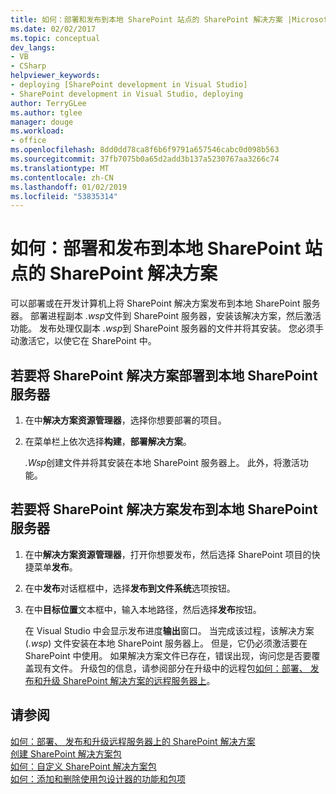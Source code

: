 ```yaml
---
title: 如何：部署和发布到本地 SharePoint 站点的 SharePoint 解决方案 |Microsoft Docs
ms.date: 02/02/2017
ms.topic: conceptual
dev_langs:
- VB
- CSharp
helpviewer_keywords:
- deploying [SharePoint development in Visual Studio]
- SharePoint development in Visual Studio, deploying
author: TerryGLee
ms.author: tglee
manager: douge
ms.workload:
- office
ms.openlocfilehash: 8dd0dd78ca8f6b6f9791a657546cabc0d098b563
ms.sourcegitcommit: 37fb7075b0a65d2add3b137a5230767aa3266c74
ms.translationtype: MT
ms.contentlocale: zh-CN
ms.lasthandoff: 01/02/2019
ms.locfileid: "53835314"
---
```

# <a name="how-to-deploy-and-publish-a-sharepoint-solution-to-a-local-sharepoint-site"></a>如何：部署和发布到本地 SharePoint 站点的 SharePoint 解决方案
  可以部署或在开发计算机上将 SharePoint 解决方案发布到本地 SharePoint 服务器。 部署进程副本 *.wsp*文件到 SharePoint 服务器，安装该解决方案，然后激活功能。 发布处理仅副本 *.wsp*到 SharePoint 服务器的文件并将其安装。 您必须手动激活它，以使它在 SharePoint 中。  
  
## <a name="to-deploy-a-sharepoint-solution-to-the-local-sharepoint-server"></a>若要将 SharePoint 解决方案部署到本地 SharePoint 服务器  
  
1.  在中**解决方案资源管理器**，选择你想要部署的项目。  
  
2.  在菜单栏上依次选择**构建**，**部署解决方案**。  
  
     *.Wsp*创建文件并将其安装在本地 SharePoint 服务器上。 此外，将激活功能。  
  
## <a name="to-publish-a-sharepoint-solution-to-a-local-sharepoint-server"></a>若要将 SharePoint 解决方案发布到本地 SharePoint 服务器  
  
1.  在中**解决方案资源管理器**，打开你想要发布，然后选择 SharePoint 项目的快捷菜单**发布**。  
  
2.  在中**发布**对话框框中，选择**发布到文件系统**选项按钮。  
  
3.  在中**目标位置**文本框中，输入本地路径，然后选择**发布**按钮。  
  
     在 Visual Studio 中会显示发布进度**输出**窗口。 当完成该过程，该解决方案 (*.wsp*) 文件安装在本地 SharePoint 服务器上。 但是，它仍必须激活要在 SharePoint 中使用。 如果解决方案文件已存在，错误出现，询问您是否要覆盖现有文件。 升级包的信息，请参阅部分在升级中的远程包[如何：部署、 发布和升级 SharePoint 解决方案的远程服务器上](../sharepoint/how-to-deploy-publish-and-upgrade-sharepoint-solutions-on-a-remote-server.md)。  
  
## <a name="see-also"></a>请参阅
 [如何：部署、 发布和升级远程服务器上的 SharePoint 解决方案](../sharepoint/how-to-deploy-publish-and-upgrade-sharepoint-solutions-on-a-remote-server.md)   
 [创建 SharePoint 解决方案包](../sharepoint/creating-sharepoint-solution-packages.md)   
 [如何：自定义 SharePoint 解决方案包](../sharepoint/how-to-customize-a-sharepoint-solution-package.md)   
 [如何：添加和删除使用包设计器的功能和包项](../sharepoint/how-to-add-and-remove-features-and-items-to-a-package-by-using-the-package-designer.md)  

